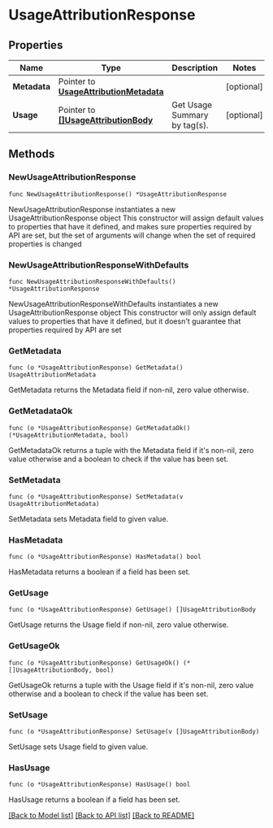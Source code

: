 # UsageAttributionResponse

## Properties

Name | Type | Description | Notes
------------ | ------------- | ------------- | -------------
**Metadata** | Pointer to [**UsageAttributionMetadata**](UsageAttributionMetadata.md) |  | [optional] 
**Usage** | Pointer to [**[]UsageAttributionBody**](UsageAttributionBody.md) | Get Usage Summary by tag(s). | [optional] 

## Methods

### NewUsageAttributionResponse

`func NewUsageAttributionResponse() *UsageAttributionResponse`

NewUsageAttributionResponse instantiates a new UsageAttributionResponse object
This constructor will assign default values to properties that have it defined,
and makes sure properties required by API are set, but the set of arguments
will change when the set of required properties is changed

### NewUsageAttributionResponseWithDefaults

`func NewUsageAttributionResponseWithDefaults() *UsageAttributionResponse`

NewUsageAttributionResponseWithDefaults instantiates a new UsageAttributionResponse object
This constructor will only assign default values to properties that have it defined,
but it doesn't guarantee that properties required by API are set

### GetMetadata

`func (o *UsageAttributionResponse) GetMetadata() UsageAttributionMetadata`

GetMetadata returns the Metadata field if non-nil, zero value otherwise.

### GetMetadataOk

`func (o *UsageAttributionResponse) GetMetadataOk() (*UsageAttributionMetadata, bool)`

GetMetadataOk returns a tuple with the Metadata field if it's non-nil, zero value otherwise
and a boolean to check if the value has been set.

### SetMetadata

`func (o *UsageAttributionResponse) SetMetadata(v UsageAttributionMetadata)`

SetMetadata sets Metadata field to given value.

### HasMetadata

`func (o *UsageAttributionResponse) HasMetadata() bool`

HasMetadata returns a boolean if a field has been set.

### GetUsage

`func (o *UsageAttributionResponse) GetUsage() []UsageAttributionBody`

GetUsage returns the Usage field if non-nil, zero value otherwise.

### GetUsageOk

`func (o *UsageAttributionResponse) GetUsageOk() (*[]UsageAttributionBody, bool)`

GetUsageOk returns a tuple with the Usage field if it's non-nil, zero value otherwise
and a boolean to check if the value has been set.

### SetUsage

`func (o *UsageAttributionResponse) SetUsage(v []UsageAttributionBody)`

SetUsage sets Usage field to given value.

### HasUsage

`func (o *UsageAttributionResponse) HasUsage() bool`

HasUsage returns a boolean if a field has been set.


[[Back to Model list]](../README.md#documentation-for-models) [[Back to API list]](../README.md#documentation-for-api-endpoints) [[Back to README]](../README.md)


